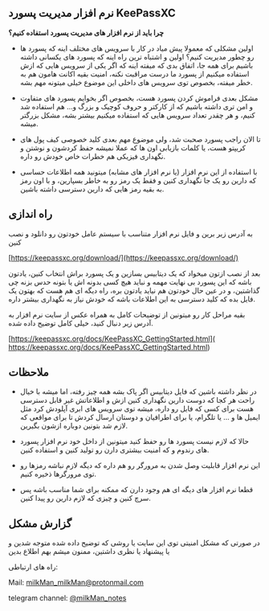 ## نرم افزار مدیریت پسورد KeePassXC
**چرا باید از نرم افزار های مدیریت پسورد استفاده کنیم؟**
- اولین مشکلی که معمولا پیش میاد در کار با سرویس های مختلف اینه که پسورد ها رو چطور مدیریت کنیم؟ اولین و اشتباه ترین راه اینه که پسورد های یکسانی داشته باشیم برای همه جا، اتفاق بدی که میفته اینه که اگر یکی از سرویس هایی که ازش استفاده میکنیم از پسورد ما درست مراقبت نکنه، امنیت بقیه اکانت هامون هم به خطر میفته، بخصوص توی سرویس های داخلی این موضوع خیلی میتونه مهم بشه.

- مشکل بعدی فراموش کردن پسورد هست، بخصوص اگر بخوایم پسورد های متفاوت و امن تری داشته باشیم که از کارکتر و حروف کوچیک و بزرگ و... هم استفاده شد کنیم، و هر چقدر تعداد سرویس هایی که استفاده میکنیم بیشتر بشه، مشکل بزرگتر میشه.

- تا الان راجب پسورد صحبت شد، ولی موضوع مهم بعدی کلید خصوصی کیف پول های کریپتو هست، یا کلمات بازیابی اون ها که عملا نمیشه حفظ کردشون و نوشتن و نگهداری فیزیکی هم خطرات خاص خودش رو داره.

- با استفاده از این نرم افزار (یا نرم افزار های مشابه) میتونید همه اطلاعات حساسی که دارین رو یک جا نگهداری کنین و فقط یک رمز رو به خاطر بسپارین، و با اون رمز به بقیه رمز هایی که دارین دسترسی داشته باشین.

##  راه اندازی

به آدرس زیر برین و فایل نرم افزار متناسب با سیستم عامل خودتون رو دانلود و نصب کنین

[https://keepassxc.org/download/](https://keepassxc.org/download/)

بعد از نصب ازتون میخواد که یک دیتابیس بسازین و یک پسورد براش انتخاب کنین، یادتون باشه که این پسورد بی نهایت مهمه و نباید هیچ کسی بدونه اش یا بتونه حدس بزنه چی گذاشتین، و در عین حال خودتون هم نیاید یادتون بره، راه دیگه ای هم هست که بهتون یک فایل بده که کلید دسترسی به این اطلاعات باشه که خودش نیاز به نگهداری بیشتر داره.

بقیه مراحل کار رو میتونین از توضیحات کامل به همراه عکس از سایت نرم افزار به آدرس زیر دنبال کنید، خیلی کامل توضیح داده شده.

[https://keepassxc.org/docs/KeePassXC_GettingStarted.html]( https://keepassxc.org/docs/KeePassXC_GettingStarted.html)

## ملاحظات

- در نظر داشته باشین که فایل دیتابیس اگر پاک بشه همه چیز رفته، اما میشه با خیال راحت هر کجا که دوست دارین نگهداری کنین ازش و اطلاعاتش غیر قابل دسترسی هست برای کسی که فایل رو داره، میشه توی سرویس های ابری آپلودش کرد مثل ایمیل ها و ... یا تلگرام، یا برای اطرافیان و دوستان ارسال کردش تا برای مواقعی که لازم شد بتونین دوباره ازشون بگیرین.

- حالا که لازم نیست پسورد ها رو حفظ کنید میتونین از داخل خود نرم افزار پسورد های رندوم و که امنیت بیشتری دارن رو تولید کنین و استفاده کنین.

- این نرم افزار قابلیت وصل شدن به مرورگر رو هم داره که دیگه لازم نباشه رمز‌ها رو توی مرورگرها ذخیره کنیم.

- قطعا نرم افزار های دیگه ای هم وجود دارن که ممکنه برای شما مناسب باشه پس سرچ کنین و چیزی که لازم دارین رو پیدا کنین.


## گزارش مشکل

در صورتی که مشکل امنیتی توی این سایت یا روشی که توضیح داده شده متوجه شدین و یا پیشنهاد یا نظری داشتین، ممنون میشم بهم اطلاع بدین

راه های ارتباطی:

Mail: [milkMan_milkMan@protonmail.com](mailto:milkMan_milkMan@protonmail.com) 

telegram channel: [@milkMan_notes](https://t.me/milkMan_notes)


